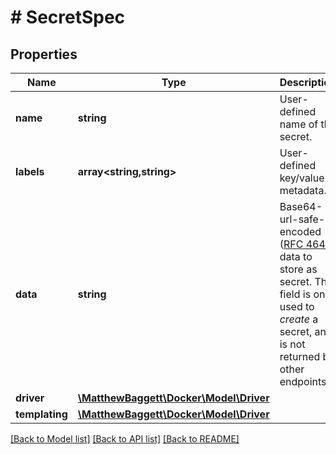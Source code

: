 # # SecretSpec

## Properties

Name | Type | Description | Notes
------------ | ------------- | ------------- | -------------
**name** | **string** | User-defined name of the secret. | [optional]
**labels** | **array<string,string>** | User-defined key/value metadata. | [optional]
**data** | **string** | Base64-url-safe-encoded ([RFC 4648](https://tools.ietf.org/html/rfc4648#section-5)) data to store as secret.  This field is only used to _create_ a secret, and is not returned by other endpoints. | [optional]
**driver** | [**\MatthewBaggett\Docker\Model\Driver**](Driver.md) |  | [optional]
**templating** | [**\MatthewBaggett\Docker\Model\Driver**](Driver.md) |  | [optional]

[[Back to Model list]](../../README.md#models) [[Back to API list]](../../README.md#endpoints) [[Back to README]](../../README.md)
